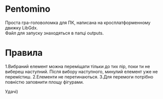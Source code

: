 # Pentomino
Проста гра-головоломка для ПК, написана на кросплатформенному движку LibGdx.     
Файл для запуску знаходяться в папці оutputs.

# Правила
1.Вибраний елемент можна переміщати тільки до тих пір, поки ти не вибереш наступний. Після вибору наступного, минулий елемент уже не перемістиш.
2.Елементи не перетинаються.
3.Для перемоги потрібно повністю заповнити площу фігурами.

Удачі)
